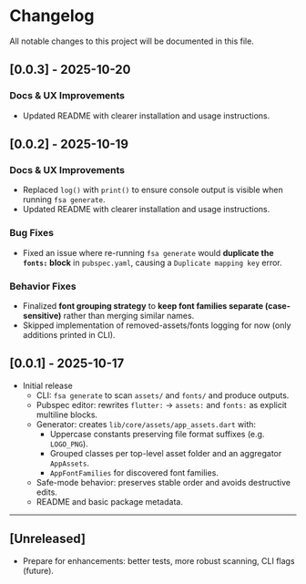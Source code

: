 # Changelog

All notable changes to this project will be documented in this file.

## [0.0.3] - 2025-10-20
### Docs & UX Improvements
- Updated README with clearer installation and usage instructions.

## [0.0.2] - 2025-10-19
### Docs & UX Improvements
- Replaced `log()` with `print()` to ensure console output is visible when running `fsa generate`.
- Updated README with clearer installation and usage instructions.

### Bug Fixes
- Fixed an issue where re-running `fsa generate` would **duplicate the `fonts:` block** in `pubspec.yaml`, causing a `Duplicate mapping key` error.

### Behavior Fixes
- Finalized **font grouping strategy** to **keep font families separate (case-sensitive)** rather than merging similar names.
- Skipped implementation of removed-assets/fonts logging for now (only additions printed in CLI).

## [0.0.1] - 2025-10-17
- Initial release
  - CLI: `fsa generate` to scan `assets/` and `fonts/` and produce outputs.
  - Pubspec editor: rewrites `flutter:` → `assets:` and `fonts:` as explicit multiline blocks.
  - Generator: creates `lib/core/assets/app_assets.dart` with:
    - Uppercase constants preserving file format suffixes (e.g. `LOGO_PNG`).
    - Grouped classes per top-level asset folder and an aggregator `AppAssets`.
    - `AppFontFamilies` for discovered font families.
  - Safe-mode behavior: preserves stable order and avoids destructive edits.
  - README and basic package metadata.

---

## [Unreleased]
- Prepare for enhancements: better tests, more robust scanning, CLI flags (future).
